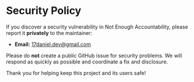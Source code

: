 # Security Policy

If you discover a security vulnerability in Not Enough Accountability, please report it **privately** to the maintainer:

- **Email:** 17daniel.dev@gmail.com

Please do **not** create a public GitHub issue for security problems. We will respond as quickly as possible and coordinate a fix and disclosure.

Thank you for helping keep this project and its users safe!

